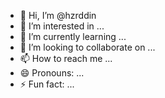 - 👋 Hi, I’m @hzrddin
- 👀 I’m interested in ...
- 🌱 I’m currently learning ...
- 💞️ I’m looking to collaborate on ...
- 📫 How to reach me ...
- 😄 Pronouns: ...
- ⚡ Fun fact: ...

<!---
hzrddin/hzrddin is a ✨ special ✨ repository because its `README.md` (this file) appears on your GitHub profile.
You can click the Preview link to take a look at your changes.
--->

